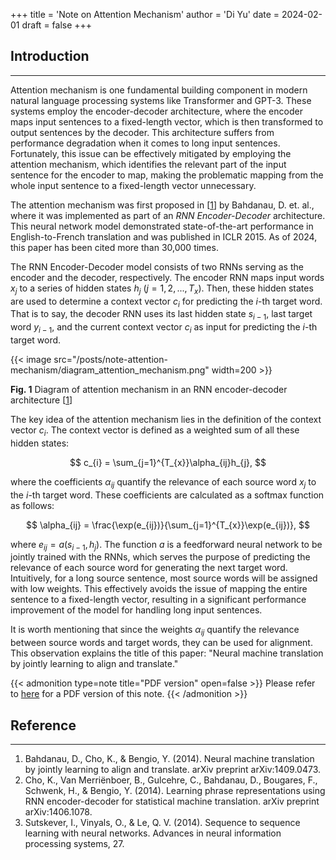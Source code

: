 +++
title = 'Note on Attention Mechanism'
author = 'Di Yu'
date = 2024-02-01
draft = false
+++

## Introduction

---

Attention mechanism is one fundamental building component in modern natural language processing systems like Transformer and GPT-3. These systems employ the encoder-decoder architecture, where the encoder maps input sentences to a fixed-length vector, which is then transformed to output sentences by the decoder. This architecture suffers from performance degradation when it comes to long input sentences. Fortunately, this issue can be effectively mitigated by employing the attention mechanism, which identifies the relevant part of the input sentence for the encoder to map, making the problematic mapping from the whole input sentence to a fixed-length vector unnecessary.

The attention mechanism was first proposed in [[1](#reference)] by Bahdanau, D. et. al., where it was implemented as part of an *RNN Encoder-Decoder* architecture. This neural network model demonstrated state-of-the-art performance in English-to-French translation and was published in ICLR 2015. As of 2024, this paper has been cited more than 30,000 times.

The RNN Encoder-Decoder model consists of two RNNs serving as the encoder and the decoder, respectively. The encoder RNN maps input words $x_{j}$ to a series of hidden states $h_{j}$ ($j = 1, 2, ..., T_{x}$). Then, these hidden states are used to determine a context vector $c_{i}$ for predicting the $i$-th target word. That is to say, the decoder RNN uses its last hidden state $s_{i-1}$, last target word $y_{i-1}$, and the current context vector $c_{i}$ as input for predicting the $i$-th target word.

{{< image src="/posts/note-attention-mechanism/diagram_attention_mechanism.png" width=200 >}}

**Fig. 1** Diagram of attention mechanism in an RNN encoder-decoder architecture [[1](#reference)]

The key idea of the attention mechanism lies in the definition of the context vector $c_{i}$. The context vector is defined as a weighted sum of all these hidden states:

$$
c_{i} = \sum_{j=1}^{T_{x}}\alpha_{ij}h_{j},
$$

where the coefficients $\alpha_{ij}$ quantify the relevance of each source word $x_{j}$ to the $i$-th target word. These coefficients are calculated as a softmax function as follows:

$$
\alpha_{ij} = \frac{\exp(e_{ij})}{\sum_{j=1}^{T_{x}}\exp(e_{ij})},
$$

where $e_{ij} = a(s_{i-1}, h_{j})$. The function $a$ is a feedforward neural network to be jointly trained with the RNNs, which serves the purpose of predicting the relevance of each source word for generating the next target word. Intuitively, for a long source sentence, most source words will be assigned with low weights. This effectively avoids the issue of mapping the entire sentence to a fixed-length vector, resulting in a significant performance improvement of the model for handling long input sentences.

It is worth mentioning that since the weights $\alpha_{ij}$ quantify the relevance between source words and target words, they can be used for alignment. This observation explains the title of this paper: "Neural machine translation by jointly learning to align and translate."

{{< admonition type=note title="PDF version" open=false >}}
Please refer to [here](/posts/note-attention-mechanism/Note_attention_mechanism.pdf) for a PDF version of this note.
{{< /admonition >}}

## Reference

---

1. Bahdanau, D., Cho, K., & Bengio, Y. (2014). Neural machine translation by jointly learning to align and translate. arXiv preprint arXiv:1409.0473.
2. Cho, K., Van Merriënboer, B., Gulcehre, C., Bahdanau, D., Bougares, F., Schwenk, H., & Bengio, Y. (2014). Learning phrase representations using RNN encoder-decoder for statistical machine translation. arXiv preprint arXiv:1406.1078.
3. Sutskever, I., Vinyals, O., & Le, Q. V. (2014). Sequence to sequence learning with neural networks. Advances in neural information processing systems, 27.